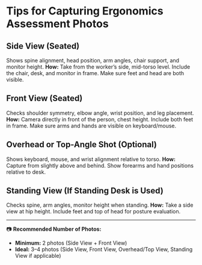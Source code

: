 # Tips for Capturing Ergonomics Assessment Photos

## Side View (Seated)
Shows spine alignment, head position, arm angles, chair support, and monitor height.
**How:** Take from the worker’s side, mid-torso level. Include the chair, desk, and monitor in frame. Make sure feet and head are both visible.

## Front View (Seated)
Checks shoulder symmetry, elbow angle, wrist position, and leg placement.
**How:** Camera directly in front of the person, chest height. Include both feet in frame. Make sure arms and hands are visible on keyboard/mouse.

## Overhead or Top-Angle Shot (Optional)
Shows keyboard, mouse, and wrist alignment relative to torso.
**How:** Capture from slightly above and behind. Show forearms and hand positions relative to desk.

## Standing View (If Standing Desk is Used)
Checks spine, arm angles, monitor height when standing.
**How:** Take a side view at hip height. Include feet and top of head for posture evaluation.

---

📷 **Recommended Number of Photos:**
- **Minimum:** 2 photos (Side View + Front View)
- **Ideal:** 3–4 photos (Side View, Front View, Overhead/Top View, Standing View if applicable)

